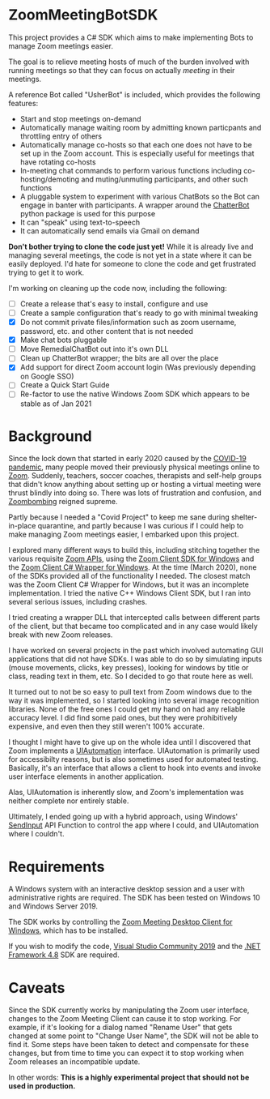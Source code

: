 # ZoomMeetingBotSDK

This project provides a C# SDK which aims to make implementing Bots to manage Zoom meetings easier.

The goal is to relieve meeting hosts of much of the burden involved with running meetings so that they can focus on actually *meeting* in their meetings.

A reference Bot called "UsherBot" is included, which provides the following features:
* Start and stop meetings on-demand
* Automatically manage waiting room by admitting known particpants and throttling entry of others
* Automatically manage co-hosts so that each one does not have to be set up in the Zoom account.  This is especially useful for meetings that have rotating co-hosts
* In-meeting chat commands to perform various functions including co-hosting/demoting and muting/unmuting participants, and other such functions
* A pluggable system to experiment with various ChatBots so the Bot can engage in banter with participants.  A wrapper around the [ChatterBot](https://pypi.org/project/ChatterBot/) python package is used for this purpose
* It can "speak" using text-to-speech
* It can automatically send emails via Gmail on demand

**Don't bother trying to clone the code just yet!**  While it is already live and managing several meetings, the code is not yet in a state where it can be easily deployed.  I'd hate for someone to clone the code and get frustrated trying to get it to work.

I'm working on cleaning up the code now, including the following:
- [ ] Create a release that's easy to install, configure and use
- [ ] Create a sample configuration that's ready to go with minimal tweaking
- [x] Do not commit private files/information such as zoom username, password, etc. and other content that is not needed
- [X] Make chat bots pluggable
- [ ] Move RemedialChatBot out into it's own DLL
- [ ] Clean up ChatterBot wrapper; the bits are all over the place
- [X] Add support for direct Zoom account login (Was previously depending on Google SSO)
- [ ] Create a Quick Start Guide
- [ ] Re-factor to use the native Windows Zoom SDK which appears to be stable as of Jan 2021

# Background

Since the lock down that started in early 2020 caused by the [COVID-19 pandemic](https://en.wikipedia.org/wiki/COVID-19_pandemic), many people moved their previously physical meetings online to [Zoom](https://zoom.us/).  Suddenly, teachers, soccer coaches, therapists and self-help groups that didn't know anything about setting up or hosting a virtual meeting were thrust blindly into doing so.  There was lots of frustration and confusion, and [Zoombombing](https://en.wikipedia.org/wiki/Zoombombing) reigned supreme.

Partly because I needed a "Covid Project" to keep me sane during shelter-in-place quarantine, and partly because I was curious if I could help to make managing Zoom meetings easier, I embarked upon this project.

I explored many different ways to build this, including stitching together the various requisite [Zoom APIs](https://marketplace.zoom.us/docs/api-reference/zoom-api), using the [Zoom Client SDK for Windows](https://marketplace.zoom.us/docs/sdk/native-sdks/windows/mastering-sdk/windows-sdk-functions) and the [Zoom Client C# Wrapper for Windows](https://marketplace.zoom.us/docs/sdk/native-sdks/windows/c-sharp-wrapper).  At the time (March 2020), none of the SDKs provided all of the functionality I needed.  The closest match was the Zoom Client C# Wrapper for Windows, but it was an incomplete implementation.  I tried the native C++ Windows Client SDK, but I ran into several serious issues, including crashes.

I tried creating a wrapper DLL that intercepted calls between different parts of the client, but that became too complicated and in any case would likely break with new Zoom releases.

I have worked on several projects in the past which involved automating GUI applications that did not have SDKs.  I was able to do so by simulating inputs (mouse movements, clicks, key presses), looking for windows by title or class, reading text in them, etc.  So I decided to go that route here as well.

It turned out to not be so easy to pull text from Zoom windows due to the way it was implemented, so I started looking into several image recognition libraries.  None of the free ones I could get my hand on had any reliable accuracy level.  I did find some paid ones, but they were prohibitively expensive, and even then they still weren't 100% accurate.

I thought I might have to give up on the whole idea until I discovered that Zoom implements a [UIAutomation](https://docs.microsoft.com/en-us/dotnet/framework/ui-automation/ui-automation-overview) interface.  UIAutomation is primarily used for accessibilty reasons, but is also sometimes used for automated testing.  Basically, it's an interface that allows a client to hook into events and invoke user interface elements in another application.

Alas, UIAutomation is inherently slow, and Zoom's implementation was neither complete nor entirely stable.

Ultimately, I ended going up with a hybrid approach, using Windows' [SendInput](https://docs.microsoft.com/en-us/windows/win32/api/winuser/nf-winuser-sendinput) API Function to control the app where I could, and UIAutomation where I couldn't.

# Requirements

A Windows system with an interactive desktop session and a user with administrative rights are required.  The SDK has been tested on Windows 10 and Windows Server 2019.

The SDK works by controlling the [Zoom Meeting Desktop Client for Windows](https://zoom.us/client/latest/ZoomInstaller.exe), which has to be installed.

If you wish to modify the code, [Visual Studio Community 2019](https://visualstudio.microsoft.com/vs/community/) and the [.NET Framework 4.8](https://devblogs.microsoft.com/dotnet/announcing-the-net-framework-4-8/) SDK are required.

# Caveats

Since the SDK currently works by manipulating the Zoom user interface, changes to the Zoom Meeting Client can cause it to stop working.  For example, if it's looking for a dialog named "Rename User" that gets changed at some point to "Change User Name", the SDK will not be able to find it.  Some steps have been taken to detect and compensate for these changes, but from time to time you can expect it to stop working when Zoom releases an incompatible update.

In other words: **This is a highly experimental project that should not be used in production.**